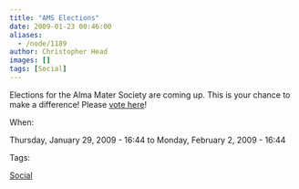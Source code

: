 ```yaml
---
title: "AMS Elections"
date: 2009-01-23 00:46:00
aliases:
  - /node/1189
author: Christopher Head
images: []
tags: [Social]
---
```


Elections for the Alma Mater Society are coming up. This is your chance to make a difference! Please [vote here](http://www.ams.ubc.ca/elections)!

When:

Thursday, January 29, 2009 - 16:44 to Monday, February 2, 2009 - 16:44

Tags:

[Social](/social)
